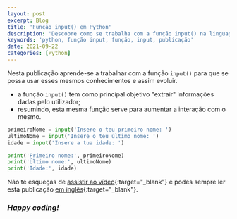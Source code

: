 ```yaml
---
layout: post
excerpt: Blog
title: 'Função input() em Python'
description: 'Descobre como se trabalha com a função input() na linguagem de programação Python. Obtém respostas às tuas dúvidas com a teoria e os exemplos apresentados.'
keywords: 'python, função input, função, input, publicação'
date: 2021-09-22
categories: [Python]
---
```


Nesta publicação aprende-se a trabalhar com a função `input()` para que se possa usar esses mesmos conhecimentos e assim evoluir.

- a função `input()` tem como principal objetivo "extrair" informações dadas pelo utilizador;
- resumindo, esta mesma função serve para aumentar a interação com o mesmo.

```python
primeiroNome = input('Insere o teu primeiro nome: ')
ultimoNome = input('Insere o teu último nome: ')
idade = input('Insere a tua idade: ')

print('Primeiro nome:', primeiroNome)
print('Último nome:', ultimoNome)
print('Idade:', idade)
```

Não te esqueças de [assistir ao vídeo](https://youtu.be/6hVTr0bcBc0){:target="\_blank"} e podes sempre ler esta publicação [em inglês](https://nelsonsilvadev.com/blog/20210922/input-function-in-python/){:target="\_blank"}.

### _Happy coding!_
